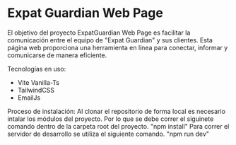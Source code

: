 # Expat Guardian Web Page

El objetivo del proyecto ExpatGuardian Web Page es facilitar la comunicación entre el equipo de "Expat Guardian" y sus clientes. Esta página web proporciona una herramienta en línea para conectar, informar y comunicarse de manera eficiente.

Tecnologías en uso:
  - Vite Vanilla-Ts
  - TailwindCSS
  - EmailJs

Proceso de instalación:
  Al clonar el repositorio de forma local es necesario intalar los módulos del proyecto. Por lo que se debe correr el siguinete comando       dentro de la carpeta root del proyecto.
    "npm install"
  Para correr el servidor de desarrollo se utiliza el siguiente comando.
    "npm run dev"
